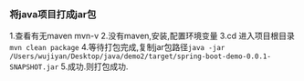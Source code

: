 ### 将java项目打成jar包

1.查看有无maven mvn-v
2.没有maven,安装,配置环境变量
3.cd 进入项目根目录`mvn clean package`
4.等待打包完成,复制jar包路径`java -jar /Users/wujiyan/Desktop/java/demo2/target/spring-boot-demo-0.0.1-SNAPSHOT.jar` 
5.成功.则打包成功.